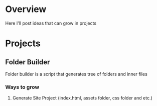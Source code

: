 # Overview
Here I'll post ideas that can grow in projects

# Projects
## Folder Builder
Folder builder is a script that generates tree of folders and inner files

### Ways to grow
1. Generate Site Project (index.html, assets folder, css folder and etc.)